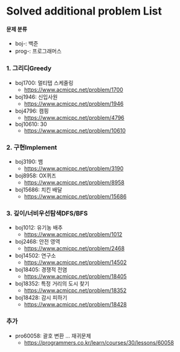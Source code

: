 # Solved additional problem List

#### 문제 분류
* boj-: 백준
* prog-: 프로그래머스

### 1. 그리디Greedy
* boj1700: 멀티탭 스케줄링
    * https://www.acmicpc.net/problem/1700
* boj1946: 신입사원
    * https://www.acmicpc.net/problem/1946
* boj4796: 캠핑
    * https://www.acmicpc.net/problem/4796
* boj10610: 30
    * https://www.acmicpc.net/problem/10610



### 2. 구현Implement
* boj3190: 뱀
    * https://www.acmicpc.net/problem/3190
* boj8958: OX퀴즈
    * https://www.acmicpc.net/problem/8958
* boj15686: 치킨 배달
    * https://www.acmicpc.net/problem/15686



### 3. 깊이/너비우선탐색DFS/BFS
* boj1012: 유기농 배추
   * https://www.acmicpc.net/problem/1012
* boj2468: 안전 영역
   * https://www.acmicpc.net/problem/2468
* boj14502: 연구소
   * https://www.acmicpc.net/problem/14502
* boj18405: 경쟁적 전염
   * https://www.acmicpc.net/problem/18405
* boj18352: 특정 거리의 도시 찾기
   * https://www.acmicpc.net/problem/18352
* boj18428: 감시 피하기
   * https://www.acmicpc.net/problem/18428



### 추가
* pro60058: 괄호 변환 ... 재귀문제
   * https://programmers.co.kr/learn/courses/30/lessons/60058

